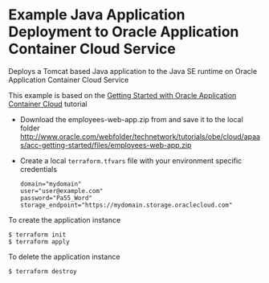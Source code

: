 Example Java Application Deployment to Oracle Application Container Cloud Service
=================================================================================

Deploys a Tomcat based Java application to the Java SE runtime on Oracle Application Container Cloud Service

This example is based on the [Getting Started with Oracle Application Container Cloud](http://www.oracle.com/webfolder/technetwork/tutorials/obe/cloud/apaas/acc-getting-started/welcome.html) tutorial

- Download the employees-web-app.zip from and save it to the local folder http://www.oracle.com/webfolder/technetwork/tutorials/obe/cloud/apaas/acc-getting-started/files/employees-web-app.zip

- Create a local `terraform.tfvars` file with your environment specific credentials

  ```
  domain="mydomain"
  user="user@example.com"
  password="Pa55_Word"
  storage_endpoint="https://mydomain.storage.oraclecloud.com"
  ```


To create the application instance

```
$ terraform init
$ terraform apply
```

To delete the application instance

```
$ terraform destroy
```
